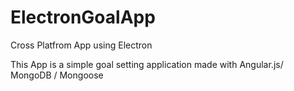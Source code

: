 # ElectronGoalApp
Cross Platfrom App using Electron

This App is a simple goal setting application made with Angular.js/ MongoDB / Mongoose 

